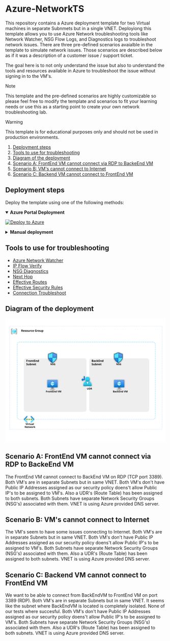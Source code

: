 <!-- omit in toc -->
# Azure-NetworkTS

This repository contains a Azure deployment template for two Virtual machines in separate Subnmets but in a single VNET.
Deployiong this template allows you to use Azure Network troubleshooting tools like Network Watcher, NSG Flow Logs, and Diagnostics logs to troubleshoot network issues.
There are three pre-defined scenarios avaialble in the template to simulate network issues. Those scenarios are described below as if it was a description of a customer issue / support ticket.

The goal here is to not only understand the issue but also to understand the tools and resources available in Azure to troubleshoot the issue without signing in to the VM's.

> [!NOTE]
> This template and the pre-defined scenarios are highly customizable so please feel free to modify the template and scenarios to fit your learning needs or use this as a starting point to create your own network troubleshooting lab.

>[!WARNING]
> This template is for educational purposes only and should not be used in production environments.

1. [Deployment steps](#deployment-steps)
2. [Tools to use for troubleshooting](#tools-to-use-for-troubleshooting)
3. [Diagram of the deployment](#diagram-of-the-deployment)
4. [Scenario A: FrontEnd VM cannot connect via RDP to BackeEnd VM](#scenario-a-frontend-vm-cannot-connect-via-rdp-to-backeend-vm)
5. [Scenario B: VM's cannot connect to Internet](#scenario-b-vms-cannot-connect-to-internet)
6. [Scenario C: Backend VM cannot connect to FrontEnd VM](#scenario-c-backend-vm-cannot-connect-to-frontend-vm)


## Deployment steps

Deploy the template using one of the following methods:

<details open>
<summary><b>Azure Portal Deployment</b></summary>
<p>

[![Deploy to Azure](https://aka.ms/deploytoazurebutton)](https://portal.azure.com/#blade/Microsoft_Azure_CreateUIDef/CustomDeploymentBlade/uri/https%3A%2F%2Fraw.githubusercontent.com%2FPieterbasNagengast%2FAzure-NetworkTS%2Fmain%2FARM%2Fmain.json/uiFormDefinitionUri/https%3A%2F%2Fraw.githubusercontent.com%2FPieterbasNagengast%2FAzure-NetworkTS%2Fmain%2FuiDefinition.json)

</details>

<details>
<summary><b>Manual deployment</b></summary>

1. Open your prefered Powershell (e.eg. Azure Cloud Shell, PowerShell)
2. Clone the repository

    ``` powershell
    git clone https://github.com/PieterbasNagengast/Azure-NetworkTS.git
    ```

3. Change the directory to the cloned repository
4. Create new resource group using the following command

    ``` powershell
    New-AzResourceGroup -Name <resource-group-name> -Location <location>
    ```

5. Run the following command to deploy the template

    ``` powershell
    New-AzResourceGroupDeployment -ResourceGroupName <resource-group-name> -TemplateFile .\main.bicep
    ```

6. Once the deployment is complete, you can access the resources in the Azure Portal.
7. To simulate the network issues, you can use the pre-defined scenarios and then use the Azure Network troubleshooting tools to troubleshoot the issues.
8. If you have successfully troubleshooted the issue you can re-deploy the template (go to step 4) to reset the resources and select the next scenario to troubleshoot.
9. Once you are done with the troubleshooting, you can delete the resource group to clean up the resources.
10. To delete the resource group, run the following command in the Azure Cloud Shell

    ``` powershell
    Remove-AzResourceGroup -Name <resource-group-name> -Force
    ```

</details>

## Tools to use for troubleshooting

- [Azure Network Watcher](https://learn.microsoft.com/en-us/azure/network-watcher/network-watcher-overview)
- [IP Flow Verify](https://learn.microsoft.com/en-us/azure/network-watcher/ip-flow-verify-overview)
- [NSG Diagnostics](https://learn.microsoft.com/en-us/azure/network-watcher/network-watcher-network-configuration-diagnostics-overview)
- [Next Hop](https://learn.microsoft.com/en-us/azure/network-watcher/network-watcher-next-hop-overview)
- [Effective Routes](https://learn.microsoft.com/en-us/azure/virtual-network/diagnose-network-routing-problem)
- [Effective Security Rules](https://learn.microsoft.com/en-us/azure/network-watcher/effective-security-rules-overview)
- [Connection Troubleshoot](https://learn.microsoft.com/en-us/azure/network-watcher/connection-troubleshoot-overview)

## Diagram of the deployment

![Dagram of deployment including all resources](media/Azure-NetworkTS.svg)

## Scenario A: FrontEnd VM cannot connect via RDP to BackeEnd VM

The FrontEnd VM cannot connect to BackEnd VM on RDP (TCP port 3389). Both VM's are in separate Subnets but in same VNET. Both VM's don't have Public IP Addresses assigned as our security policy doens't allow Public IP's to be assigned to VM's. Also a UDR's (Route Table) has been assigned to both subnets. Both Subnets have separate Network Security Groups (NSG's) associated with them. VNET is using Azure provided DNS server.

## Scenario B: VM's cannot connect to Internet

The VM's seem to have some issues connecting to Internet. Both VM's are in separate Subnets but in same VNET. Both VM's don't have Public IP Addresses assigned as our security policy doens't allow Public IP's to be assigned to VM's. Both Subnets have separate Network Security Groups (NSG's) associated with them. Also a UDR's (Route Table) has been assigned to both subnets. VNET is using Azure provided DNS server.

## Scenario C: Backend VM cannot connect to FrontEnd VM

We want to be able to connect from BackEndVM to FrontEnd VM on port 3389 (RDP). Both VM's are in separate Subnets but in same VNET. It seems like the subnet where BackEndVM is located is completely isolated. None of our tests where succesful. Both VM's don't have Public IP Addresses assigned as our security policy doens't allow Public IP's to be assigned to VM's. Both Subnets have separate Network Security Groups (NSG's) associated with them. Also a UDR's (Route Table) has been assigned to both subnets. VNET is using Azure provided DNS server.

